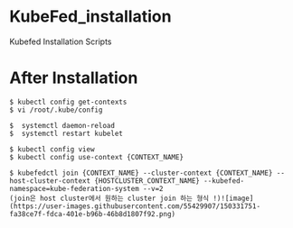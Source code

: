 # KubeFed_installation
Kubefed Installation Scripts

# After Installation
```
$ kubectl config get-contexts
$ vi /root/.kube/config
```
```
$  systemctl daemon-reload
$  systemctl restart kubelet
```
```
$ kubectl config view
$ kubectl config use-context {CONTEXT_NAME}
```
```
$ kubefedctl join {CONTEXT_NAME} --cluster-context {CONTEXT_NAME} --host-cluster-context {HOSTCLUSTER_CONTEXT_NAME} --kubefed-namespace=kube-federation-system --v=2
(join은 host cluster에서 원하는 cluster join 하는 형식 !)![image](https://user-images.githubusercontent.com/55429907/150331751-fa38ce7f-fdca-401e-b96b-46b8d1807f92.png)
```
